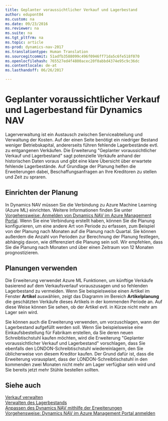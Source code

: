 ```yaml
---
title: Geplanter voraussichtlicher Verkauf und Lagerbestand
author: edupont04
ms.custom: na
ms.date: 09/23/2016
ms.reviewer: na
ms.suite: na
ms.tgt_pltfrm: na
ms.topic: article
ms-prod: dynamics-nav-2017
ms.translationtype: Human Translation
ms.sourcegitcommit: 51adfb3588099c496f0946ff71da5c6fe518f070
ms.openlocfilehash: 765527ed4f4800acec20f0abbd4374e95c9c36dc
ms.contentlocale: de-at
ms.lasthandoff: 06/26/2017

---
```


# <a name="sales-and-inventory-forecast-for-dynamics-nav"></a>Geplanter voraussichtlicher Verkauf und Lagerbestand für Dynamics NAV
Lagerverwaltung ist ein Austausch zwischen Serviceabteilung und Verwaltung der Kosten. Auf der einen Seite benötigt ein niedriger Bestand weniger Betriebskapital, andererseits führen fehlende Lagerbestände evtl. zu entgangenen Verkäufen. Die Erweiterung "Geplanter voraussichtlicher Verkauf und Lagerbestand" sagt potenzielle Verkäufe anhand der historischen Daten voraus und gibt eine klare Übersicht über erwartete fehlende Lagerbestände. Auf Grundlage der Planung helfen die Erweiterungen dabei, Beschaffungsanfragen an Ihre Kreditoren zu stellen und Zeit zu spraren.  

## <a name="setting-up-forecasting"></a>Einrichten der Planung
In Dynamics NAV müssen Sie die Verbindung zu Azure Machine Learning (Azure ML) einrichten. Weitere Informationen finden Sie unter [Vorgehensweise: Anmelden von Dynamics NAV im Azure Management Portal](ui-how-register-dynamics-nav-azure.md). Wenn Sie eine Verbindung erstellt haben, können Sie die Planung konfigurieren, um eine andere Art von Periode zu erfassen, zum Beispiel von der Planung nach Monaten auf die Planung nach Quartal. Sie können außerdem die Anzahl von Perioden zur Berechnung der Planung festlegen, abhängig davon, wie differenziert die Planung sein soll. Wir empfehlen, dass Sie die Planung nach Monaten und über einen Zeitraum von 12 Monaten prognostizieren.  

## <a name="using-the-forecasts"></a>Planungen verwenden
Die Erweiterung verwendet Azure ML Funktionen, um künftige Verkäufe basierend auf dem Verkaufsverlauf vorauszusagen und so fehlenden Lagerbestand zu vermeiden. Wenn Sie beispielsweise einen Artikel im Fenster **Artikel** auswählen, zeigt das Diagramm im Bereich **Artikelplanung** die geschätzten Verkäufe dieses Artikels in der kommenden Periode an. Auf diese Weise können Sie sehen, ob der Artikel evtl. in Kürze nicht mehr am Lager sein wird.  

Sie können auch die Erweiterung verwenden, um vorzuschlagen, wann der Lagerbestand aufgefüllt werden soll. Wenn Sie beispielsweise eine Einkaufsbestellung für Fabrikam erstellen, da Sie deren neuen Schreibtischstuhl kaufen möchten, wird die Erweiterung "Geplanter voraussichtlicher Verkauf und Lagerbestand" vorschlagen, dass Sie ebenfalls den LONDON-Schreibtischstuhl wiedereinlagern, den Sie üblicherweise von diesem Kreditor kaufen. Der Grund dafür ist, dass die Erweiterung vorausplant, dass der LONDON-Schreibtischstuhl in den kommenden zwei Monaten nicht mehr am Lager verfügbar sein wird und Sie bereits jetzt mehr Stühle bestellen sollten.  

## <a name="see-also"></a>Siehe auch
[Verkauf verwalten](sales-manage-sales.md)  
[Verwalten des Lagerbestands](inventory-manage-inventory.md)  
[Anpassen des Dynamics NAV mithilfe der Erweiterungen](ui-extensions.md)  
[Vorgehensweise: Dynamics NAV im Azure Management Portal anmelden](ui-how-register-dynamics-nav-azure.md)  

